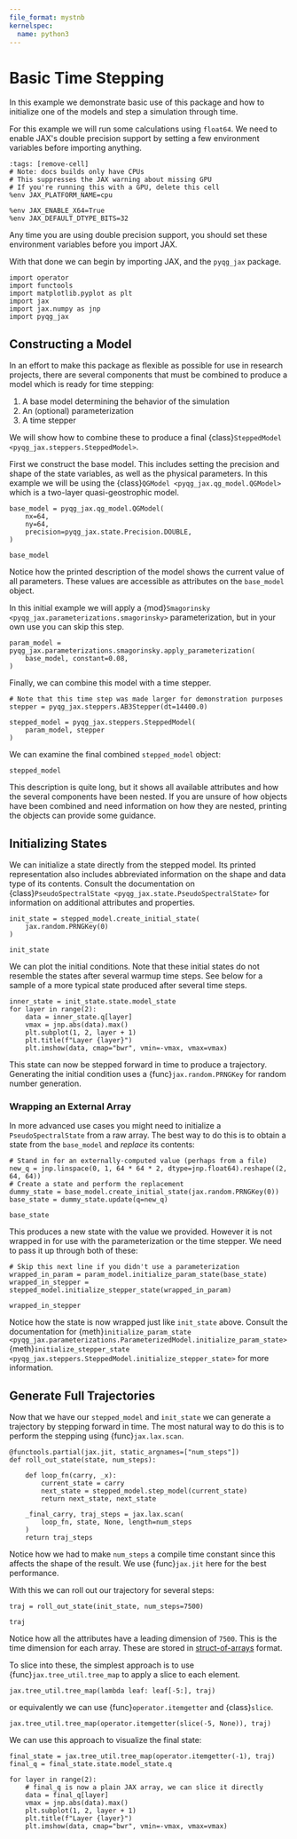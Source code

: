```yaml
---
file_format: mystnb
kernelspec:
  name: python3
---
```


# Basic Time Stepping

In this example we demonstrate basic use of this package and how to
initialize one of the models and step a simulation through time.

For this example we will run some calculations using `float64`. We
need to enable JAX's double precision support by setting a few
environment variables before importing anything.

```{code-cell} ipython3
:tags: [remove-cell]
# Note: docs builds only have CPUs
# This suppresses the JAX warning about missing GPU
# If you're running this with a GPU, delete this cell
%env JAX_PLATFORM_NAME=cpu
```

```{code-cell} ipython3
%env JAX_ENABLE_X64=True
%env JAX_DEFAULT_DTYPE_BITS=32
```

Any time you are using double precision support, you should set these
environment variables before you import JAX.

With that done we can begin by importing JAX, and the `pyqg_jax`
package.

```{code-cell} ipython3
import operator
import functools
import matplotlib.pyplot as plt
import jax
import jax.numpy as jnp
import pyqg_jax
```

## Constructing a Model

In an effort to make this package as flexible as possible for use in
research projects, there are several components that must be combined
to produce a model which is ready for time stepping:

1. A base model determining the behavior of the simulation
2. An (optional) parameterization
3. A time stepper

We will show how to combine these to produce a final
{class}`SteppedModel <pyqg_jax.steppers.SteppedModel>`.

First we construct the base model. This includes setting the precision
and shape of the state variables, as well as the physical parameters.
In this example we will be using the {class}`QGModel
<pyqg_jax.qg_model.QGModel>` which is a two-layer quasi-geostrophic
model.

```{code-cell} ipython3
base_model = pyqg_jax.qg_model.QGModel(
    nx=64,
    ny=64,
    precision=pyqg_jax.state.Precision.DOUBLE,
)

base_model
```

Notice how the printed description of the model shows the current
value of all parameters. These values are accessible as attributes on
the `base_model` object.

In this initial example we will apply a {mod}`Smagorinsky
<pyqg_jax.parameterizations.smagorinsky>` parameterization, but in
your own use you can skip this step.

```{code-cell} ipython3
param_model = pyqg_jax.parameterizations.smagorinsky.apply_parameterization(
    base_model, constant=0.08,
)
```

Finally, we can combine this model with a time stepper.

```{code-cell} ipython3
# Note that this time step was made larger for demonstration purposes
stepper = pyqg_jax.steppers.AB3Stepper(dt=14400.0)

stepped_model = pyqg_jax.steppers.SteppedModel(
    param_model, stepper
)
```

We can examine the final combined `stepped_model` object:

```{code-cell} ipython3
stepped_model
```

This description is quite long, but it shows all available attributes
and how the several components have been nested. If you are unsure of
how objects have been combined and need information on how they are
nested, printing the objects can provide some guidance.

## Initializing States

We can initialize a state directly from the stepped model. Its printed
representation also includes abbreviated information on the shape and
data type of its contents. Consult the documentation on
{class}`PseudoSpectralState <pyqg_jax.state.PseudoSpectralState>` for
information on additional attributes and properties.

```{code-cell} ipython3
init_state = stepped_model.create_initial_state(
    jax.random.PRNGKey(0)
)

init_state
```

We can plot the initial conditions. Note that these initial states do
not resemble the states after several warmup time steps. See below for
a sample of a more typical state produced after several time steps.

```{code-cell} ipython3
inner_state = init_state.state.model_state
for layer in range(2):
    data = inner_state.q[layer]
    vmax = jnp.abs(data).max()
    plt.subplot(1, 2, layer + 1)
    plt.title(f"Layer {layer}")
    plt.imshow(data, cmap="bwr", vmin=-vmax, vmax=vmax)
```

This state can now be stepped forward in time to produce a trajectory.
Generating the initial condition uses a {func}`jax.random.PRNGKey` for
random number generation.

### Wrapping an External Array

In more advanced use cases you might need to initialize a
`PseudoSpectralState` from a raw array. The best way to do this is to
obtain a state from the `base_model` and *replace* its contents:

```{code-cell} ipython3
# Stand in for an externally-computed value (perhaps from a file)
new_q = jnp.linspace(0, 1, 64 * 64 * 2, dtype=jnp.float64).reshape((2, 64, 64))
# Create a state and perform the replacement
dummy_state = base_model.create_initial_state(jax.random.PRNGKey(0))
base_state = dummy_state.update(q=new_q)

base_state
```

This produces a new state with the value we provided. However it is
not wrapped in for use with the parameterization or the time stepper.
We need to pass it up through both of these:

```{code-cell} ipython3
# Skip this next line if you didn't use a parameterization
wrapped_in_param = param_model.initialize_param_state(base_state)
wrapped_in_stepper = stepped_model.initialize_stepper_state(wrapped_in_param)

wrapped_in_stepper
```

Notice how the state is now wrapped just like `init_state` above.
Consult the documentation for {meth}`initialize_param_state
<pyqg_jax.parameterizations.ParameterizedModel.initialize_param_state>`
{meth}`initialize_stepper_state
<pyqg_jax.steppers.SteppedModel.initialize_stepper_state>` for more
information.

## Generate Full Trajectories

Now that we have our `stepped_model` and `init_state` we can generate
a trajectory by stepping forward in time. The most natural way to do
this is to perform the stepping using {func}`jax.lax.scan`.

```{code-cell} ipython3
@functools.partial(jax.jit, static_argnames=["num_steps"])
def roll_out_state(state, num_steps):

    def loop_fn(carry, _x):
        current_state = carry
        next_state = stepped_model.step_model(current_state)
        return next_state, next_state

    _final_carry, traj_steps = jax.lax.scan(
        loop_fn, state, None, length=num_steps
    )
    return traj_steps
```

Notice how we had to make `num_steps` a compile time constant since
this affects the shape of the result. We use {func}`jax.jit` here for
the best performance.

With this we can roll out our trajectory for several steps:

```{code-cell} ipython3
traj = roll_out_state(init_state, num_steps=7500)

traj
```

Notice how all the attributes have a leading dimension of `7500`. This
is the time dimension for each array. These are stored in
[struct-of-arrays](https://en.wikipedia.org/wiki/AoS_and_SoA) format.

To slice into these, the simplest approach is to use
{func}`jax.tree_util.tree_map` to apply a slice to each element.

```{code-cell} ipython3
jax.tree_util.tree_map(lambda leaf: leaf[-5:], traj)
```

or equivalently we can use {func}`operator.itemgetter` and
{class}`slice`.

```{code-cell} ipython3
jax.tree_util.tree_map(operator.itemgetter(slice(-5, None)), traj)
```

We can use this approach to visualize the final state:
```{code-cell} ipython3
final_state = jax.tree_util.tree_map(operator.itemgetter(-1), traj)
final_q = final_state.state.model_state.q

for layer in range(2):
    # final_q is now a plain JAX array, we can slice it directly
    data = final_q[layer]
    vmax = jnp.abs(data).max()
    plt.subplot(1, 2, layer + 1)
    plt.title(f"Layer {layer}")
    plt.imshow(data, cmap="bwr", vmin=-vmax, vmax=vmax)
```

